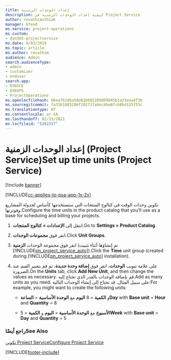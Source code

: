```yaml
---
title: إعداد الوحدات الزمنية
description: كيفية إعداد الوحدات الزمنية في Project Service
author: revathimuthiah
manager: kfend
ms.service: project-operations
ms.custom:
- dyn365-projectservice
ms.date: 8/03/2018
ms.topic: article
ms.author: revathim
audience: Admin
search.audienceType:
- admin
- customizer
- enduser
search.app:
- D365CE
- D365PS
- ProjectOperations
ms.openlocfilehash: 66ea761dba58a81b682280d09045b1a23eaa4f3b
ms.sourcegitcommit: fa32b1893286f20271fa4ec4be8fc68bd135f53c
ms.translationtype: HT
ms.contentlocale: ar-SA
ms.lasthandoff: 02/15/2021
ms.locfileid: "5282317"
---
```

# <a name="set-up-time-units-project-service"></a><span data-ttu-id="78d51-103">إعداد الوحدات الزمنية (Project Service)</span><span class="sxs-lookup"><span data-stu-id="78d51-103">Set up time units (Project Service)</span></span>

[!include [banner](../includes/psa-now-project-operations.md)]

[!INCLUDE[cc-applies-to-psa-app-1x-2x](../includes/cc-applies-to-psa-app-1x-2x.md)]

<span data-ttu-id="78d51-104">تكوين وحدات الوقت في كتالوج المنتجات التي ستستخدمها كأساس لجدولة المشاريع وفوترتها.</span><span class="sxs-lookup"><span data-stu-id="78d51-104">Configure the time units in the product catalog that you’ll use as a base for scheduling and billing your projects.</span></span>  
  
1. <span data-ttu-id="78d51-105">انتقل إلى **الإعدادات > كتالوج المنتجات**.</span><span class="sxs-lookup"><span data-stu-id="78d51-105">Go to **Settings > Product Catalog**.</span></span>  
  
2. <span data-ttu-id="78d51-106">انقر فوق **مجموعات الوحدات**.</span><span class="sxs-lookup"><span data-stu-id="78d51-106">Click **Unit Groups**.</span></span>  
  
3. <span data-ttu-id="78d51-107">انقر فوق مجموعة الوحدات **الزمنية** (تم إنشاؤها أثناء تثبيت [!INCLUDE[pn_project_service_auto](../includes/pn-project-service-auto.md)]).</span><span class="sxs-lookup"><span data-stu-id="78d51-107">Click the **Time** unit group (created during [!INCLUDE[pn_project_service_auto](../includes/pn-project-service-auto.md)] installation).</span></span>  
  
4. <span data-ttu-id="78d51-108">على علامة تبويب **الوحدات**، انقر فوق **إضافة وحدة جديدة**، ثم قم بتغيير القيم عند الضرورة.</span><span class="sxs-lookup"><span data-stu-id="78d51-108">On the **Units** tab, click **Add New Unit**, and then change the values as necessary.</span></span> <span data-ttu-id="78d51-109">قم بإضافة الوحدات بالقدر الذي تحتاج إليه.</span><span class="sxs-lookup"><span data-stu-id="78d51-109">Add as many units as you need.</span></span> <span data-ttu-id="78d51-110">على سبيل المثال، قد تحتاج إلى إنشاء الوحدات التالية:</span><span class="sxs-lookup"><span data-stu-id="78d51-110">For example, you might want to create the following units:</span></span>  
  
   - <span data-ttu-id="78d51-111">**اليوم** مع **الوحدة الأساسية** = **الساعة‏‎** و **الكمية** = 8</span><span class="sxs-lookup"><span data-stu-id="78d51-111">**Day** with **Base unit** = **Hour** and **Quantity** = 8</span></span>  
  
   - <span data-ttu-id="78d51-112">**الأسبوع** مع **الوحدة الأساسية** = **اليوم** و **الكمية** = 5</span><span class="sxs-lookup"><span data-stu-id="78d51-112">**Week** with **Base unit** = **Day** and **Quantity** = 5</span></span>  
  
### <a name="see-also"></a><span data-ttu-id="78d51-113">راجع أيضًا</span><span class="sxs-lookup"><span data-stu-id="78d51-113">See Also</span></span>  
 [<span data-ttu-id="78d51-114">تكوين Project Service</span><span class="sxs-lookup"><span data-stu-id="78d51-114">Configure Project Service</span></span>](../psa/configure.md)


[!INCLUDE[footer-include](../includes/footer-banner.md)]